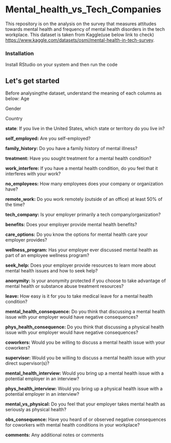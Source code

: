 # Mental_health_vs_Tech_Companies
This repository is on the analysis on the survey that measures attitudes towards mental health and frequency of mental health disorders in the tech workplace. 
This dataset is taken from Kaggle(use below link to check)
https://www.kaggle.com/datasets/osmi/mental-health-in-tech-survey.

### Installation 
Install RStudio on your system and then run the code

## Let's get started
Before analysingthe dataset, understand the meaning of each columns as below:
Age

Gender

Country

**state**: If you live in the United States, which state or territory do you live in?

**self_employed:** Are you self-employed?

**family_history:** Do you have a family history of mental illness?

**treatment:** Have you sought treatment for a mental health condition?

**work_interfere:** If you have a mental health condition, do you feel that it interferes with your work?

**no_employees:** How many employees does your company or organization have?

**remote_work:** Do you work remotely (outside of an office) at least 50% of the time?

**tech_company:** Is your employer primarily a tech company/organization?

**benefits:** Does your employer provide mental health benefits?

**care_options:** Do you know the options for mental health care your employer provides?

**wellness_program:** Has your employer ever discussed mental health as part of an employee wellness program?

**seek_help:** Does your employer provide resources to learn more about mental health issues and how to seek help?

**anonymity:** Is your anonymity protected if you choose to take advantage of mental health or substance abuse treatment resources?

**leave:** How easy is it for you to take medical leave for a mental health condition?

**mental_health_consequence:** Do you think that discussing a mental health issue with your employer would have negative consequences?

**phys_health_consequence:** Do you think that discussing a physical health issue with your employer would have negative consequences?

**coworkers:** Would you be willing to discuss a mental health issue with your coworkers?

**supervisor:** Would you be willing to discuss a mental health issue with your direct supervisor(s)?

**mental_health_interview:** Would you bring up a mental health issue with a potential employer in an interview?

**phys_health_interview:** Would you bring up a physical health issue with a potential employer in an interview?

**mental_vs_physical:** Do you feel that your employer takes mental health as seriously as physical health?

**obs_consequence:** Have you heard of or observed negative consequences for coworkers with mental health conditions in your workplace?

**comments:** Any additional notes or comments

